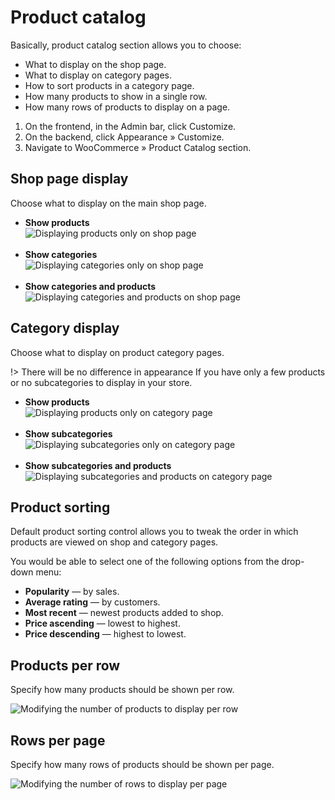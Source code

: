 # Product catalog

Basically, product catalog section allows you to choose:

* What to display on the shop page.
* What to display on category pages.
* How to sort products in a category page.
* How many products to show in a single row.
* How many rows of products to display on a page.

1. On the frontend, in the Admin bar, click Customize.
2. On the backend, click Appearance » Customize.
3. Navigate to WooCommerce » Product Catalog section.

## Shop page display

Choose what to display on the main shop page.

* **Show products**<br/>
![Displaying products only on shop page](img/show-products.jpg")<br/><br/>
* **Show categories**<br/>
![Displaying categories only on shop page](img/show-categories.jpg")<br/><br/>
* **Show categories and products**<br/>
![Displaying categories and products on shop page](img/show-categories-products.jpg")

## Category display

Choose what to display on product category pages.

!> There will be no difference in appearance If you have only a few products or no subcategories to display in your store.

* **Show products**<br/>
![Displaying products only on category page](img/category-show-products.jpg")<br/><br/>
* **Show subcategories**<br/>
![Displaying subcategories only on category page](img/subcategories.jpg")<br/><br/>
* **Show subcategories and products**<br/>
![Displaying subcategories and products on category page](img/subcategories-products.jpg")

## Product sorting

Default product sorting control allows you to tweak the order in which products are viewed on shop and category pages.

You would be able to select one of the following options from the drop-down menu:

* **Popularity** — by sales.
* **Average rating** — by customers.
* **Most recent** — newest products added to shop.
* **Price ascending** — lowest to highest.
* **Price descending** — highest to lowest.

## Products per row

Specify how many products should be shown per row.

![Modifying the number of products to display per row](img/products-per-row.gif")

## Rows per page

Specify how many rows of products should be shown per page.

![Modifying the number of rows to display per page](img/product-rows-per-page.gif")
